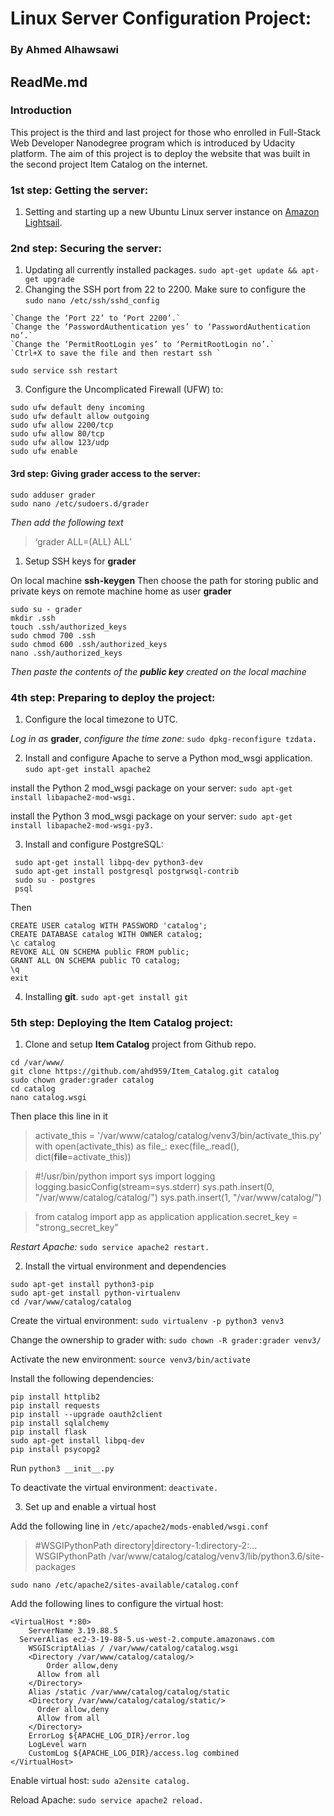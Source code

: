 
# Linux Server Configuration Project: 
### By Ahmed Alhawsawi
## ReadMe.md 

### Introduction
This project is the third and last project for those who enrolled in Full-Stack Web Developer Nanodegree program which is introduced by Udacity platform. The aim of this project is to deploy the website that was built in the second project Item Catalog on the internet.

### 1st step: Getting the server:
1.	Setting and starting up a new Ubuntu Linux server instance on [Amazon Lightsail](https://aws.amazon.com/lightsail). 
### 2nd step: Securing the server:
1.	Updating all currently installed packages. 
``
sudo apt-get update && apt-get upgrade
``
2.	Changing the SSH port from 22 to 2200. Make sure to configure the 
``
sudo nano /etc/ssh/sshd_config
``
```
`Change the ‘Port 22’ to ‘Port 2200’.`
`Change the ‘PasswordAuthentication yes’ to ‘PasswordAuthentication no’.`
`Change the ‘PermitRootLogin yes’ to ‘PermitRootLogin no’.`
`Ctrl+X to save the file and then restart ssh `
```
``
 sudo service ssh restart
``

3. Configure the Uncomplicated Firewall (UFW) to:
```
sudo ufw default deny incoming
sudo ufw default allow outgoing
sudo ufw allow 2200/tcp
sudo ufw allow 80/tcp
sudo ufw allow 123/udp
sudo ufw enable
```
#### 3rd step: Giving grader access to the server:
```
sudo adduser grader
sudo nano /etc/sudoers.d/grader 
```
_Then add the following text_
>‘grader ALL=(ALL) ALL’
1.	Setup SSH keys for **grader**

On local machine **ssh-keygen** Then choose the path for storing public and private keys on remote machine home as user **grader**
```
sudo su - grader
mkdir .ssh
touch .ssh/authorized_keys 
sudo chmod 700 .ssh
sudo chmod 600 .ssh/authorized_keys 
nano .ssh/authorized_keys 
```
_Then paste the contents of the **public key** created on the local machine_
### 4th step: Preparing to deploy the project:
1.	Configure the local timezone to UTC.

_Log in as_ **grader**, _configure the time zone:_
`
sudo dpkg-reconfigure tzdata.
`

2.	Install and configure Apache to serve a Python mod_wsgi application.
`
sudo apt-get install apache2
`

install the Python 2 mod_wsgi package on your server: 
`
sudo apt-get install libapache2-mod-wsgi.
`

install the Python 3 mod_wsgi package on your server: 
`
sudo apt-get install libapache2-mod-wsgi-py3.
`

3.	Install and configure PostgreSQL:
```
 sudo apt-get install libpq-dev python3-dev
 sudo apt-get install postgresql postgrwsql-contrib
 sudo su - postgres
 psql
```
Then
```
CREATE USER catalog WITH PASSWORD 'catalog';
CREATE DATABASE catalog WITH OWNER catalog;
\c catalog
REVOKE ALL ON SCHEMA public FROM public;
GRANT ALL ON SCHEMA public TO catalog;
\q
exit
```
4.	Installing **git**.
`
sudo apt-get install git
`

### 5th step: Deploying the Item Catalog project:
1.	Clone and setup **Item Catalog** project from Github repo.
```
cd /var/www/
git clone https://github.com/ahd959/Item_Catalog.git catalog
sudo chown grader:grader catalog
cd catalog
nano catalog.wsgi
```
Then place this line in it 

>activate_this = '/var/www/catalog/catalog/venv3/bin/activate_this.py'
with open(activate_this) as file_:
    exec(file_.read(), dict(__file__=activate_this))

>#!/usr/bin/python
import sys
import logging
logging.basicConfig(stream=sys.stderr)
sys.path.insert(0, "/var/www/catalog/catalog/")
sys.path.insert(1, "/var/www/catalog/")

>from catalog import app as application
application.secret_key = "strong_secret_key"

_Restart Apache:_
`
sudo service apache2 restart.
`

2.	Install the virtual environment and dependencies
```
sudo apt-get install python3-pip
sudo apt-get install python-virtualenv
cd /var/www/catalog/catalog
```
Create the virtual environment: 
`
sudo virtualenv -p python3 venv3
`

Change the ownership to grader with: 
`
sudo chown -R grader:grader venv3/
`

Activate the new environment:  `
source venv3/bin/activate
`

Install the following dependencies:
```
pip install httplib2
pip install requests
pip install --upgrade oauth2client
pip install sqlalchemy
pip install flask
sudo apt-get install libpq-dev
pip install psycopg2
```
Run
`
python3 __init__.py 
`

To deactivate the virtual environment: 
`
deactivate.
`

3.	Set up and enable a virtual host

Add the following line in
`
 /etc/apache2/mods-enabled/wsgi.conf 
`

>#WSGIPythonPath directory|directory-1:directory-2:...
>WSGIPythonPath /var/www/catalog/catalog/venv3/lib/python3.6/site-packages

`
sudo nano /etc/apache2/sites-available/catalog.conf 
`

   Add the following lines to configure the virtual host:
   
```
<VirtualHost *:80>
    ServerName 3.19.88.5
  ServerAlias ec2-3-19-88-5.us-west-2.compute.amazonaws.com
    WSGIScriptAlias / /var/www/catalog/catalog.wsgi
    <Directory /var/www/catalog/catalog/>
    	Order allow,deny
  	  Allow from all
    </Directory>
    Alias /static /var/www/catalog/catalog/static
    <Directory /var/www/catalog/catalog/static/>
  	  Order allow,deny
  	  Allow from all
    </Directory>
    ErrorLog ${APACHE_LOG_DIR}/error.log
    LogLevel warn
    CustomLog ${APACHE_LOG_DIR}/access.log combined
</VirtualHost>
```
Enable virtual host: 
`
sudo a2ensite catalog. 
`

Reload Apache:
`
 sudo service apache2 reload.
`
